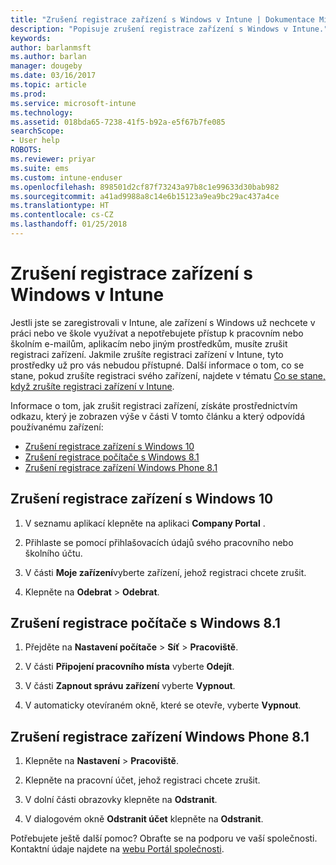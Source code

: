```yaml
---
title: "Zrušení registrace zařízení s Windows v Intune | Dokumentace Microsoftu"
description: "Popisuje zrušení registrace zařízení s Windows v Intune."
keywords: 
author: barlanmsft
ms.author: barlan
manager: dougeby
ms.date: 03/16/2017
ms.topic: article
ms.prod: 
ms.service: microsoft-intune
ms.technology: 
ms.assetid: 018bda65-7238-41f5-b92a-e5f67b7fe085
searchScope:
- User help
ROBOTS: 
ms.reviewer: priyar
ms.suite: ems
ms.custom: intune-enduser
ms.openlocfilehash: 898501d2cf87f73243a97b8c1e99633d30bab982
ms.sourcegitcommit: a41ad9988a8c14e6b15123a9ea9bc29ac437a4ce
ms.translationtype: HT
ms.contentlocale: cs-CZ
ms.lasthandoff: 01/25/2018
---
```

# <a name="unenroll-your-windows-device-from-intune"></a>Zrušení registrace zařízení s Windows v Intune

Jestli jste se zaregistrovali v Intune, ale zařízení s Windows už nechcete v práci nebo ve škole využívat a nepotřebujete přístup k pracovním nebo školním e-mailům, aplikacím nebo jiným prostředkům, musíte zrušit registraci zařízení. Jakmile zrušíte registraci zařízení v Intune, tyto prostředky už pro vás nebudou přístupné. Další informace o tom, co se stane, pokud zrušíte registraci svého zařízení, najdete v tématu [Co se stane, když zrušíte registraci zařízení v Intune](what-happens-if-you-unenroll-your-device-from-intune-windows.md).

Informace o tom, jak zrušit registraci zařízení, získáte prostřednictvím odkazu, který je zobrazen výše v části V tomto článku a který odpovídá používanému zařízení:

-   [Zrušení registrace zařízení s Windows 10](#unenroll-your-windows-10-device)
-   [Zrušení registrace počítače s Windows 8.1](#unenroll-your-windows-81-computer)
-   [Zrušení registrace zařízení Windows Phone 8.1](#unenroll-your-windows-phone-81-device)

## <a name="unenroll-your-windows-10-device"></a>Zrušení registrace zařízení s Windows 10

1.  V seznamu aplikací klepněte na aplikaci **Company Portal** .

2.  Přihlaste se pomocí přihlašovacích údajů svého pracovního nebo školního účtu.

3.  V části **Moje zařízení**vyberte zařízení, jehož registraci chcete zrušit.

4.  Klepněte na **Odebrat** &gt; **Odebrat**.

## <a name="unenroll-your-windows-81-computer"></a>Zrušení registrace počítače s Windows 8.1

1.  Přejděte na **Nastavení počítače** &gt; **Síť** &gt; **Pracoviště**.

2.  V části **Připojení pracovního místa** vyberte **Odejít**.

3.  V části **Zapnout správu zařízení** vyberte **Vypnout**.

4.  V automaticky otevíraném okně, které se otevře, vyberte **Vypnout**.

## <a name="unenroll-your-windows-phone-81-device"></a>Zrušení registrace zařízení Windows Phone 8.1

1.  Klepněte na **Nastavení** &gt; **Pracoviště**.

2.  Klepněte na pracovní účet, jehož registraci chcete zrušit.

3.  V dolní části obrazovky klepněte na **Odstranit**.

4.  V dialogovém okně **Odstranit účet** klepněte na **Odstranit**.

Potřebujete ještě další pomoc? Obraťte se na podporu ve vaší společnosti. Kontaktní údaje najdete na [webu Portál společnosti](https://portal.manage.microsoft.com#HelpDeskDialog).
